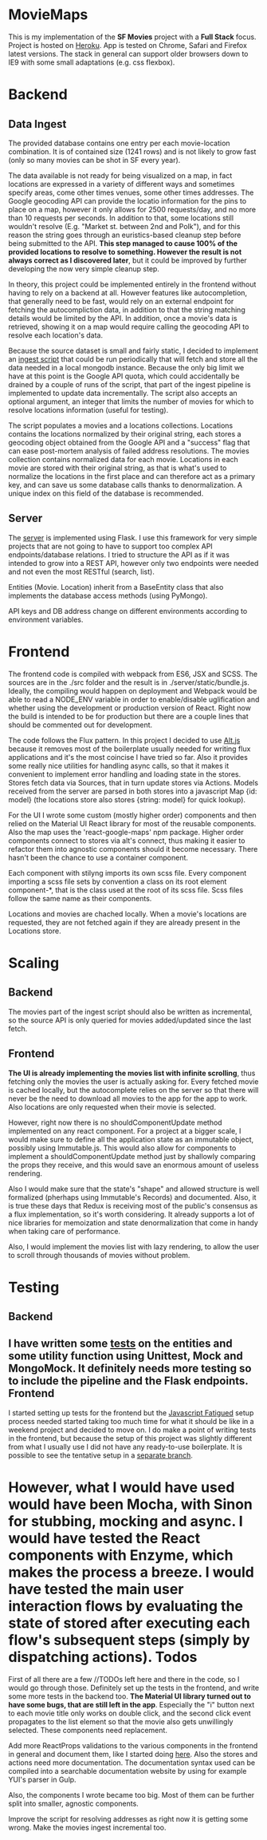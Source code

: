 MovieMaps
==================================

This is my implementation of the **SF Movies** project with a **Full Stack** focus.
Project is hosted on [Heroku](http://moviemaps.heroku.com/).
App is tested on Chrome, Safari and Firefox latest versions. The stack in general can support older browsers down to IE9 with some small adaptations (e.g. css flexbox).

Backend
==================================
Data Ingest
----------------------------------
The provided database contains one entry per each movie-location combination. It is of contained size (1241 rows) and is not likely to grow fast (only so many movies can be shot in SF every year).

The data available is not ready for being visualized on a map, in fact locations are expressed in a variety of different ways and sometimes specify areas, come other times venues, some other times addresses. The Google geocoding API can provide the locatio information for the pins to place on a map, however it only allows for 2500 requests/day, and no more than 10 requests per seconds. In addition to that, some locations still wouldn't resolve (E.g. "Market st. between 2nd and Polk"), and for this reason the string goes through an euristics-based cleanup step before being submitted to the API. **This step managed to cause 100% of the provided locations to resolve to something. However the result is not always correct as I discovered later**, but it could be improved by further developing the now very simple cleanup step.

In theory, this project could be implemented entirely in the frontend without having to rely on a backend at all. However features like autocompletion, that generally need to be fast, would rely on an external endpoint for fetching the autocompliction data, in addition to that the string matching details would be limited by the API. In addition, once a movie's data is retrieved, showing it on a map would require calling the geocoding API to resolve each location's data.

Because the source dataset is small and fairly static, I decided to implement an [ingest script](ingest_script.py) that could be run periodically that will fetch and store all the data needed in a local mongodb instance. Because the only big limit we have at this point is the Google API quota, which could accidentally be drained by a couple of runs of the script, that part of the ingest pipeline is implemented to update data incrementally. The script also accepts an optional argument, an integer that limits the number of movies for which to resolve locations information (useful for testing).

The script populates a movies and a locations collections. Locations contains the locations normalized by their original string, each stores a geocoding object obtained from the Google API and a "success" flag that can ease post-mortem analysis of failed address resolutions. The movies collection contains normalized data for each movie. Locations in each movie are stored with their original string, as that is what's used to normalize the locations in the first place and can therefore act as a primary key, and can save us some database calls thanks to denormalization. A unique index on this field of the database is recommended.

Server
---------------------
The [server](server/__init__.py) is implemented using Flask. I use this framework for very simple projects that are not going to have to support too complex API endpoints/database relations. I tried to structure the API as if it was intended to grow into a REST API, however only two endpoints were needed and not even the most RESTful (search, list).

Entities (Movie. Location) inherit from a BaseEntity class that also implements the database access methods (using PyMongo).

API keys and DB address change on different environments according to environment variables.

Frontend
====================
The frontend code is compiled with webpack from ES6, JSX and SCSS. The sources are in the ./src folder and the result is in ./server/static/bundle.js. Ideally, the compiling would happen on deployment and Webpack would be able to read a NODE_ENV variable in order to enable/disable uglification and whether using the development or production version of React. Right now the build is intended to be for production but there are a couple lines that should be commented out for development.

The code follows the Flux pattern. In this project I decided to use [Alt.js](http://alt.js.org/) because it removes most of the boilerplate usually needed for writing flux applications and it's the most coincise I have tried so far. Also it provides some really nice utilities for handling async calls, so that it makes it convenient to implement error handling and loading state in the stores. Stores fetch data via Sources, that in turn update stores via Actions. Models received from the server are parsed in both stores into a javascript Map {id: model} (the locations store also stores {string: model} for quick lookup).

For the UI I wrote some custom (mostly higher order) components and then relied on the Material UI React library for most of the reusable components. Also the map uses the 'react-google-maps' npm package. Higher order components connect to stores via alt's connect, thus making it easier to refactor them into agnostic components should it become necessary. There hasn't been the chance to use a container component.

Each component with stilyng imports its own scss file. Every component importing a scss file sets by convention a class on its root element component-*, that is the class used at the root of its scss file. Scss files follow the same name as their components.

Locations and movies are chached locally. When a movie's locations are requested, they are not fetched again if they are already present in the Locations store.

Scaling
===================
Backend
----------------------
The movies part of the ingest script should also be written as incremental, so the source API is only queried for movies added/updated since the last fetch.

Frontend
---------------------
**The UI is already implementing the movies list with infinite scrolling**, thus fetching only the movies the user is actually asking for. Every fetched movie is cached locally, but the autocomplete relies on the server so that there will never be the need to download all movies to the app for the app to work. Also locations are only requested when their movie is selected.

However, right now there is no shouldComponentUpdate method implemented on any react component.
For a project at a bigger scale, I would make sure to define all the application state as an immutable object, possibly using Immutable.js. This would also allow for components to implement a shouldComponentUpdate method just by shallowly comparing the props they receive, and this would save an enormous amount of useless rendering.

Also I would make sure that the state's "shape" and allowed structure is well formalized (pherhaps using Immutable's Records) and documented. Also, it is true these days that Redux is receiving most of the public's consensus as a flux implementation, so it's worth considering. It already supports a lot of nice libraries for memoization and state denormalization that come in handy when taking care of performance.

Also, I would implement the movies list with lazy rendering, to allow the user to scroll through thousands of movies without problem.

Testing
====================
Backend
--------------------
I have written some [tests](runtests.py) on the entities and some utility function using Unittest, Mock and MongoMock. It definitely needs more testing so to include the pipeline and the Flask endpoints.
Frontend
--------------------
I started setting up tests for the frontend but the [Javascript Fatigued](https://medium.com/@ericclemmons/) setup process needed started taking too much time for what it should be like in a weekend project and decided to move on. I do make a point of writing tests in the frontend, but because the setup of this project was slightly different from what I usually use I did not have any ready-to-use boilerplate. It is possible to see the tentative setup in a [separate branch](https://github.com/mrgreenh/MovieMaps/tree/tentative_frontend_test_setup).

However, what I would have used would have been Mocha, with Sinon for stubbing, mocking and async. I would have tested the React components with Enzyme, which makes the process a breeze.
I would have tested the main user interaction flows by evaluating the state of stored after executing each flow's subsequent steps (simply by dispatching actions).
Todos
====================
First of all there are a few //TODOs left here and there in the code, so I would go through those.
Definitely set up the tests in the frontend, and write some more tests in the backend too.
**The Material UI library turned out to have some bugs, that are still left in the app**. Especially the "i" button next to each movie title only works on double click, and the second click event propagates to the list element so that the movie also gets unwillingly selected. These components need replacement.

Add more ReactProps validations to the various components in the frontend in general and document them, like I started doing [here](https://github.com/mrgreenh/MovieMaps/blob/master/src/components/SearchPane.jsx#L75-L81). Also the stores and actions need more documentation. The documentation syntax used can be compiled into a searchable documentation website by using for example YUI's parser in Gulp.

Also, the components I wrote became too big. Most of them can be further split into smaller, agnostic components.

Improve the script for resolving addresses as right now it is getting some wrong. Make the movies ingest incremental too.